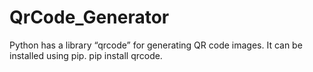 # QrCode_Generator
Python has a library “qrcode” for generating QR code images. It can be installed using pip. pip install qrcode. 
